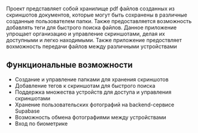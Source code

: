 Проект представляет собой хранилище pdf файлов созданных из скриншотов документов, которые могут быть сохранены в различные созданные пользователем папки. Также предоставляется возможность добавлять теги для быстрого поиска файлов. Данное приложение упрощает организацию и управление скриншотами, делая их доступными и легко находимыми. Также приложение предоствляет вохможность передачи файлов между различными устройствами

## Функциональные возможности
- Создание и управление папками для хранения скриншотов
- Добавление тегов к скриншотам для быстрого поиска
- Поддержка множества устройств для доступа и управления скриншотами
- Хранение пользовательских фотографий на backend-сервисе Supabase
- Возможность обмена фотографиями между устройствами
- Вход по биометрике

